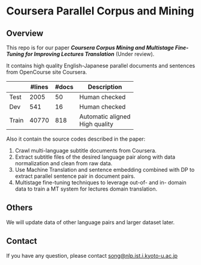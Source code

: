 # Coursera Parallel Corpus and Mining

## Overview
This repo is for our paper ***Coursera Corpus Mining and Multistage Fine-Tuning for Improving Lectures Translation*** (Under review).

It contains high quality English-Japanese parallel documents and sentences from OpenCourse site Coursera.

|       | #lines | #docs | Description                       |
|-------|--------|-------|-----------------------------------|
| Test  | 2005   | 50    | Human checked                     |
| Dev   | 541    | 16    | Human checked                     |
| Train | 40770  | 818   | Automatic aligned<br>High quality |


Also it contain the source codes described in the paper:
1. Crawl multi-language subtitle documents from Coursera.
2. Extract subtitle files of the desired language pair along with data normalization and clean from raw data.
3. Use Machine Translation and sentence embedding combined with DP to extract parallel sentence pair in document pairs.
4. Multistage fine-tuning techniques to leverage out-of- and in- domain data to train a MT system for lectures domain translation.

## Others

We will update data of other language pairs and larger dataset later.

## Contact 
If you have any question, please contact song@nlp.ist.i.kyoto-u.ac.jp
